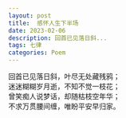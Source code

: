 ```yaml
---
layout: post
title:  感怀人生下半场
date: 2023-02-06
description: 回首已见落日斜...
tags: 七律
categories: Poem
---
```

回首已见落日斜，叶尽无处藏残鸦；  
迷迷糊糊岁月逝，不知不觉一枝花；  
曾笑痴人说梦话，却随枯枝空年华；  
不求万贯腰间缠，唯盼平安早归家。
